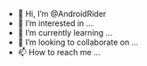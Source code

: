- 👋 Hi, I’m @AndroidRider
- 👀 I’m interested in ...
- 🌱 I’m currently learning ...
- 💞️ I’m looking to collaborate on ...
- 📫 How to reach me ...

<!---
AndroidRider/AndroidRider is a ✨ special ✨ repository because its `README.md` (this file) appears on your GitHub profile.
You can click the Preview link to take a look at your changes.
--->
